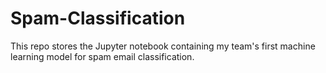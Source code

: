 # Spam-Classification

This repo stores the Jupyter notebook containing my team's first machine learning model for spam email classification.

